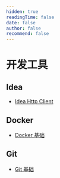 ```yaml
---
hidden: true
readingTime: false
date: false
author: false
recommend: false
---
```


# 开发工具

## Idea
- [Idea Http Client](./idea/http-client.md)

## Docker

- [Docker 基础](../10.docker/index)

## Git

- [Git 基础](../11.git/index)


